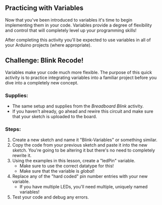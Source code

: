## Practicing with Variables
Now that you've been introduced to variables it's time to begin implementing them in your code. Variables provide a degree of flexibility and control that will completely level up your programming skills!

After completing this activity you'll be expected to use variables in all of your Arduino projects (where appropriate).

## Challenge: Blink Recode!
Variables make your code much more flexible. The purpose of this quick activity is to practice integrating variables into a familiar project before you dive into a completely new concept.

### Supplies:
- The same setup and supplies from the _Breadboard Blink_ activity.
- If you haven't already, go ahead and rewire this circuit and make sure that your sketch is uploaded to the board.

### Steps:
1. Create a new sketch and name it "Blink-Variables" or something similar.
2. Copy the code from your previous sketch and paste it into the new sketch. You're going to be altering it but there's no need to completely rewrite it.
3. Using the examples in this lesson, create a "ledPin" variable.
     - Make sure to use the correct datatype for this!
     - Make sure that the variable is _global_!
4. Replace any of the "hard coded" pin number entries with your new variable.
    - If you have multiple LEDs, you'll need multiple, uniquely named variables!
5. Test your code and debug any errors.
